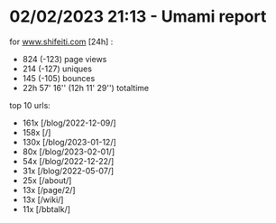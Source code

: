 # 02/02/2023 21:13 - Umami report
for www.shifeiti.com [24h] :

 - 824 (-123) page views
 - 214 (-127) uniques
 - 145 (-105) bounces
 - 22h 57' 16'' (12h 11' 29'') totaltime


top 10 urls:
 - 161x [/blog/2022-12-09/]
 - 158x [/]
 - 130x [/blog/2023-01-12/]
 - 80x [/blog/2023-02-01/]
 - 54x [/blog/2022-12-22/]
 - 31x [/blog/2022-05-07/]
 - 25x [/about/]
 - 13x [/page/2/]
 - 13x [/wiki/]
 - 11x [/bbtalk/]


